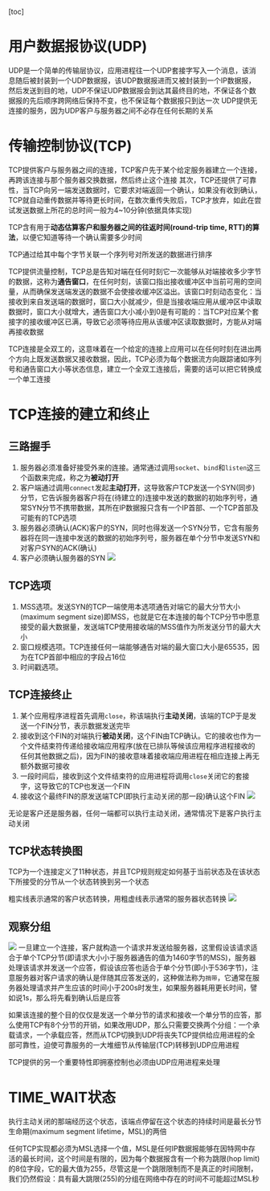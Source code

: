 [toc]

# 用户数据报协议(UDP)
UDP是一个简单的传输层协议，应用进程往一个UDP套接字写入一个消息，该消息随后被封装到一个UDP数据报，该UDP数据报进而又被封装到一个IP数据报，然后发送到目的地，UDP不保证UDP数据报会到达其最终目的地，不保证各个数据报的先后顺序跨网络后保持不变，也不保证每个数据报只到达一次
UDP提供无连接的服务，因为UDP客户与服务器之间不必存在任何长期的关系

# 传输控制协议(TCP)
TCP提供客户与服务器之间的连接，TCP客户先于某个给定服务器建立一个连接，再跨该连接与那个服务器交换数据，然后终止这个连接
其次，TCP还提供了可靠性，当TCP向另一端发送数据时，它要求对端返回一个确认，如果没有收到确认，TCP就自动重传数据并等待更长时间，在数次重传失败后，TCP才放弃，如此在尝试发送数据上所花的总时间一般为4~10分钟(依据具体实现)

TCP含有用于**动态估算客户和服务器之间的往返时间(round-trip time, RTT)的算法**，以便它知道等待一个确认需要多少时间

TCP通过给其中每个字节关联一个序列号对所发送的数据进行排序

TCP提供流量控制，TCP总是告知对端在任何时刻它一次能够从对端接收多少字节的数据，这称为**通告窗口**，在任何时刻，该窗口指出接收缓冲区中当前可用的空间量，从而确保发送端发送的数据不会使接收缓冲区溢出。该窗口时刻动态变化：当接收到来自发送端的数据时，窗口大小就减少，但是当接收端应用从缓冲区中读取数据时，窗口大小就增大，通告窗口大小减小到0是有可能的：当TCP对应某个套接字的接收缓冲区已满，导致它必须等待应用从该缓冲区读取数据时，方能从对端再接收数据

TCP连接是全双工的，这意味着在一个给定的连接上应用可以在任何时刻在进出两个方向上既发送数据又接收数据，因此，TCP必须为每个数据流方向跟踪诸如序列号和通告窗口大小等状态信息，建立一个全双工连接后，需要的话可以把它转换成一个单工连接

# TCP连接的建立和终止
## 三路握手
1. 服务器必须准备好接受外来的连接。通常通过调用`socket`、`bind`和`listen`这三个函数来完成，称之为**被动打开**
2. 客户端通过调用`connect`发起**主动打开**，这导致客户TCP发送一个SYN(同步)分节，它告诉服务器客户将在(待建立的)连接中发送的数据的初始序列号，通常SYN分节不携带数据，其所在IP数据报只含有一个IP首部、一个TCP首部及可能有的TCP选项
3. 服务器必须确认(ACK)客户的SYN，同时也得发送一个SYN分节，它含有服务器将在同一连接中发送的数据的初始序列号，服务器在单个分节中发送SYN和对客户SYN的ACK(确认)
4. 客户必须确认服务器的SYN
![](../UNIX网络编程/image/1.png)

## TCP选项
1. MSS选项。发送SYN的TCP一端使用本选项通告对端它的最大分节大小(maximum segment size)即MSS，也就是它在本连接的每个TCP分节中愿意接受的最大数据量，发送端TCP使用接收端的MSS值作为所发送分节的最大大小
2. 窗口规模选项。TCP连接任何一端能够通告对端的最大窗口大小是65535，因为在TCP首部中相应的字段占16位
3. 时间戳选项。

## TCP连接终止
1. 某个应用程序进程首先调用`close`，称该端执行**主动关闭**，该端的TCP于是发送一个FIN分节，表示数据发送完毕
2. 接收到这个FIN的对端执行**被动关闭**，这个FIN由TCP确认。它的接收也作为一个文件结束符传递给接收端应用程序(放在已排队等候该应用程序进程接收的任何其他数据之后)，因为FIN的接收意味着接收端应用进程在相应连接上再无额外数据可接收
3. 一段时间后，接收到这个文件结束符的应用进程将调用`close`关闭它的套接字，这导致它的TCP也发送一个FIN
4. 接收这个最终FIN的原发送端TCP(即执行主动关闭的那一段)确认这个FIN
![](../UNIX网络编程/image/2.png)

无论是客户还是服务器，任何一端都可以执行主动关闭，通常情况下是客户执行主动关闭

## TCP状态转换图
TCP为一个连接定义了11种状态，并且TCP规则规定如何基于当前状态及在该状态下所接受的分节从一个状态转换到另一个状态

粗实线表示通常的客户状态转换，用粗虚线表示通常的服务器状态转换
![](../UNIX网络编程/image/3.png)

## 观察分组
![](../UNIX网络编程/image/4.png)
一旦建立一个连接，客户就构造一个请求并发送给服务器，这里假设该请求适合于单个TCP分节(即请求大小小于服务器通告的值为1460字节的MSS)，服务器处理该请求并发送一个应答，假设该应答也适合于单个分节(即小于536字节)，注意服务器对客户请求的确认是伴随其应答发送的，这种做法称为`捎带`，它通常在服务器处理请求并产生应该的时间小于200s时发生，如果服务器耗用更长时间，譬如说1s，那么将先看到确认后是应答

如果该连接的整个目的仅仅是发送一个单分节的请求和接收一个单分节的应答，那么使用TCP有8个分节的开销，如果改用UDP，那么只需要交换两个分组：一个承载请求，一个承载应答，然而从TCP切换到UDP将丧失TCP提供给应用进程的全部可靠性，迫使可靠服务的一大堆细节从传输层(TCP)转移到UDP应用进程

TCP提供的另一个重要特性即拥塞控制也必须由UDP应用进程来处理

# TIME_WAIT状态
执行主动关闭的那端经历这个状态，该端点停留在这个状态的持续时间是最长分节生命期(maximum segment lifetime，MSL)的两倍

任何TCP实现都必须为MSL选择一个值，MSL是任何IP数据报能够在因特网中存活的最长时间，这个时间是有限的，因为每个数据报含有一个称为跳限(hop limit)的8位字段，它的最大值为255，尽管这是一个跳限限制而不是真正的时间限制，我们仍然假设：具有最大跳限(255)的分组在网络中存在的时间不可能超过MSL秒





